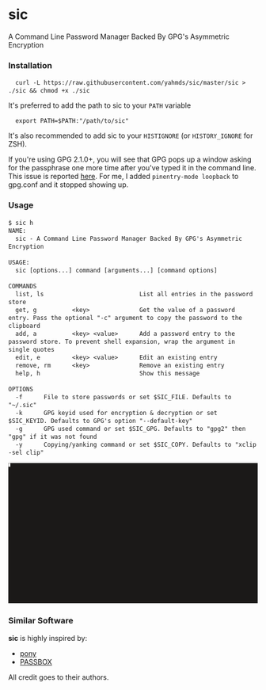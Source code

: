 # sic

A Command Line Password Manager Backed By GPG's Asymmetric Encryption

### Installation
```console
  curl -L https://raw.githubusercontent.com/yahmds/sic/master/sic > ./sic && chmod +x ./sic
```

It's preferred to add the path to sic to your `PATH` variable
```console
  export PATH=$PATH:"/path/to/sic"
```

It's also recommended to add sic to your `HISTIGNORE` (or `HISTORY_IGNORE` for ZSH).

If you're using GPG 2.1.0+, you will see that GPG pops up a window asking for
the passphrase one more time after you've typed it in the command
line. This issue is reported [here](https://dev.gnupg.org/T1772). For me, I
added `pinentry-mode loopback` to gpg.conf and it stopped showing up.

### Usage
```console
$ sic h
NAME:
  sic - A Command Line Password Manager Backed By GPG's Asymmetric Encryption

USAGE:
  sic [options...] command [arguments...] [command options]

COMMANDS
  list, ls                           List all entries in the password store
  get, g          <key>              Get the value of a password entry. Pass the optional "-c" argument to copy the password to the clipboard
  add, a          <key> <value>      Add a password entry to the password store. To prevent shell expansion, wrap the argument in single quotes
  edit, e         <key> <value>      Edit an existing entry
  remove, rm      <key>              Remove an existing entry
  help, h                            Show this message

OPTIONS
  -f      File to store passwords or set $SIC_FILE. Defaults to "~/.sic"
  -k      GPG keyid used for encryption & decryption or set $SIC_KEYID. Defaults to GPG's option "--default-key"
  -g      GPG used command or set $SIC_GPG. Defaults to "gpg2" then "gpg" if it was not found
  -y      Copying/yanking command or set $SIC_COPY. Defaults to "xclip -sel clip"
```

![sic GIF demo](/demo.gif)

### Similar Software
**sic** is highly inspired by:
- [pony](https://github.com/jessfraz/pony)
- [PASSBOX](https://github.com/RobBollons/passbox)

All credit goes to their authors.
